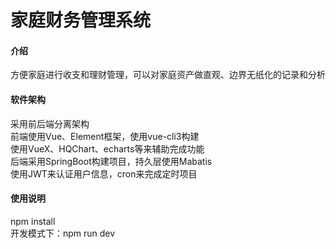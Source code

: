# 家庭财务管理系统

#### 介绍
方便家庭进行收支和理财管理，可以对家庭资产做直观、边界无纸化的记录和分析  

#### 软件架构
采用前后端分离架构  
前端使用Vue、Element框架，使用vue-cli3构建  
使用VueX、HQChart、echarts等来辅助完成功能  
后端采用SpringBoot构建项目，持久层使用Mabatis  
使用JWT来认证用户信息，cron来完成定时项目  

#### 使用说明

npm install  
开发模式下：npm run dev



